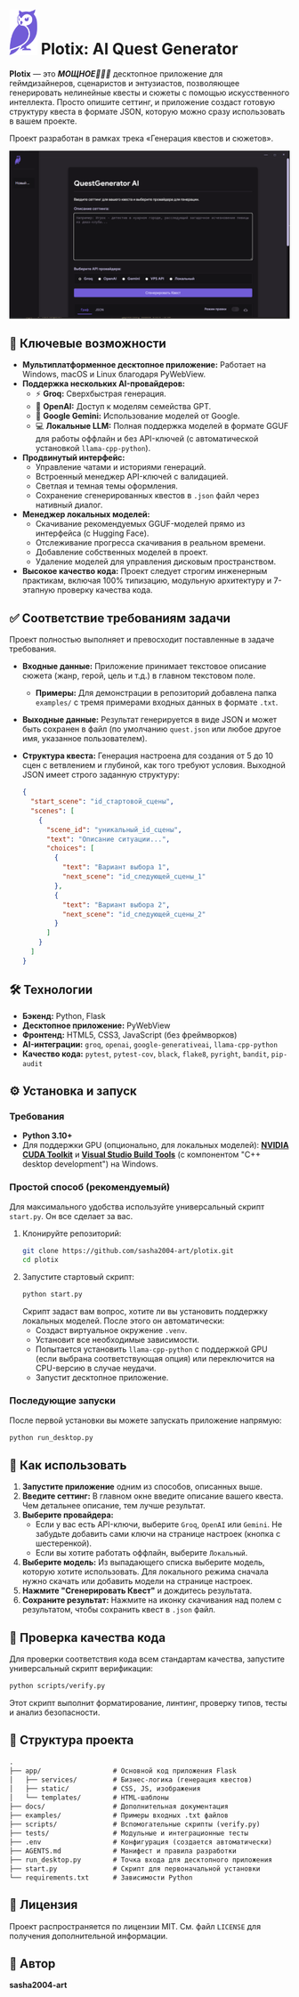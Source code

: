 # <img src="app/static/img/iconca.svg" alt="Логотип" width="50"/> Plotix: AI Quest Generator 



**Plotix** — это ***МОЩНОЕ💪💪💪*** десктопное приложение для геймдизайнеров, сценаристов и энтузиастов, позволяющее генерировать нелинейные квесты и сюжеты с помощью искусственного интеллекта. Просто опишите сеттинг, и приложение создаст готовую структуру квеста в формате JSON, которую можно сразу использовать в вашем проекте.

Проект разработан в рамках трека «Генерация квестов и сюжетов».

![Скриншот приложения](docs/screenshot.png)

## 🚀 Ключевые возможности

*   **Мультиплатформенное десктопное приложение:** Работает на Windows, macOS и Linux благодаря PyWebView.
*   **Поддержка нескольких AI-провайдеров:**
    *   ⚡️ **Groq:** Сверхбыстрая генерация.
    *   🧠 **OpenAI:** Доступ к моделям семейства GPT.
    *   🔧 **Google Gemini:** Использование моделей от Google.
    *   💻 **Локальные LLM:** Полная поддержка моделей в формате GGUF для работы оффлайн и без API-ключей (с автоматической установкой `llama-cpp-python`).
*   **Продвинутый интерфейс:**
    *   Управление чатами и историями генераций.
    *   Встроенный менеджер API-ключей с валидацией.
    *   Светлая и темная темы оформления.
    *   Сохранение сгенерированных квестов в `.json` файл через нативный диалог.
*   **Менеджер локальных моделей:**
    *   Скачивание рекомендуемых GGUF-моделей прямо из интерфейса (с Hugging Face).
    *   Отслеживание прогресса скачивания в реальном времени.
    *   Добавление собственных моделей в проект.
    *   Удаление моделей для управления дисковым пространством.
*   **Высокое качество кода:** Проект следует строгим инженерным практикам, включая 100% типизацию, модульную архитектуру и 7-этапную проверку качества кода.

## ✅ Соответствие требованиям задачи

Проект полностью выполняет и превосходит поставленные в задаче требования.

*   **Входные данные:** Приложение принимает текстовое описание сюжета (жанр, герой, цель и т.д.) в главном текстовом поле.
    *   **Примеры:** Для демонстрации в репозиторий добавлена папка `examples/` с тремя примерами входных данных в формате `.txt`.
*   **Выходные данные:** Результат генерируется в виде JSON и может быть сохранен в файл (по умолчанию `quest.json` или любое другое имя, указанное пользователем).
*   **Структура квеста:** Генерация настроена для создания от 5 до 10 сцен с ветвлением и глубиной, как того требуют условия. Выходной JSON имеет строго заданную структуру:

    ```json
    {
      "start_scene": "id_стартовой_сцены",
      "scenes": [
        {
          "scene_id": "уникальный_id_сцены",
          "text": "Описание ситуации...",
          "choices": [
            {
              "text": "Вариант выбора 1",
              "next_scene": "id_следующей_сцены_1"
            },
            {
              "text": "Вариант выбора 2",
              "next_scene": "id_следующей_сцены_2"
            }
          ]
        }
      ]
    }
    ```

## 🛠️ Технологии

*   **Бэкенд:** Python, Flask
*   **Десктопное приложение:** PyWebView
*   **Фронтенд:** HTML5, CSS3, JavaScript (без фреймворков)
*   **AI-интеграции:** `groq`, `openai`, `google-generativeai`, `llama-cpp-python`
*   **Качество кода:** `pytest`, `pytest-cov`, `black`, `flake8`, `pyright`, `bandit`, `pip-audit`

## ⚙️ Установка и запуск

### Требования
*   **Python 3.10+**
*   Для поддержки GPU (опционально, для локальных моделей): **[NVIDIA CUDA Toolkit](https://developer.nvidia.com/cuda-toolkit-archive)** и **[Visual Studio Build Tools](https://visualstudio.microsoft.com/visual-cpp-build-tools/)** (с компонентом "C++ desktop development") на Windows.

### Простой способ (рекомендуемый)

Для максимального удобства используйте универсальный скрипт `start.py`. Он все сделает за вас.

1.  Клонируйте репозиторий:
    ```bash
    git clone https://github.com/sasha2004-art/plotix.git
    cd plotix
    ```
2.  Запустите стартовый скрипт:
    ```bash
    python start.py
    ```
    Скрипт задаст вам вопрос, хотите ли вы установить поддержку локальных моделей. После этого он автоматически:
    *   Создаст виртуальное окружение `.venv`.
    *   Установит все необходимые зависимости.
    *   Попытается установить `llama-cpp-python` с поддержкой GPU (если выбрана соответствующая опция) или переключится на CPU-версию в случае неудачи.
    *   Запустит десктопное приложение.

### Последующие запуски

После первой установки вы можете запускать приложение напрямую:
```bash
python run_desktop.py
```

## 📖 Как использовать

1.  **Запустите приложение** одним из способов, описанных выше.
2.  **Введите сеттинг:** В главном окне введите описание вашего квеста. Чем детальнее описание, тем лучше результат.
3.  **Выберите провайдера:**
    *   Если у вас есть API-ключи, выберите `Groq`, `OpenAI` или `Gemini`. Не забудьте добавить сами ключи на странице настроек (кнопка с шестеренкой).
    *   Если вы хотите работать оффлайн, выберите `Локальный`.
4.  **Выберите модель:** Из выпадающего списка выберите модель, которую хотите использовать. Для локального режима сначала нужно скачать или добавить модели на странице настроек.
5.  **Нажмите "Сгенерировать Квест"** и дождитесь результата.
6.  **Сохраните результат:** Нажмите на иконку скачивания над полем с результатом, чтобы сохранить квест в `.json` файл.

## 🔬 Проверка качества кода

Для проверки соответствия кода всем стандартам качества, запустите универсальный скрипт верификации:
```bash
python scripts/verify.py
```
Этот скрипт выполнит форматирование, линтинг, проверку типов, тесты и анализ безопасности.

## 📂 Структура проекта

```
.
├── app/                  # Основной код приложения Flask
│   ├── services/         # Бизнес-логика (генерация квестов)
│   ├── static/           # CSS, JS, изображения
│   └── templates/        # HTML-шаблоны
├── docs/                 # Дополнительная документация
├── examples/             # Примеры входных .txt файлов
├── scripts/              # Вспомогательные скрипты (verify.py)
├── tests/                # Модульные и интеграционные тесты
├── .env                  # Конфигурация (создается автоматически)
├── AGENTS.md             # Манифест и правила разработки
├── run_desktop.py        # Точка входа для десктопного приложения
├── start.py              # Скрипт для первоначальной установки
└── requirements.txt      # Зависимости Python
```

## 📄 Лицензия

Проект распространяется по лицензии MIT. См. файл `LICENSE` для получения дополнительной информации.

## 👤 Автор

**sasha2004-art**
